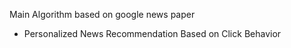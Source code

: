 Main Algorithm based on google news paper
* Personalized News Recommendation Based on Click Behavior